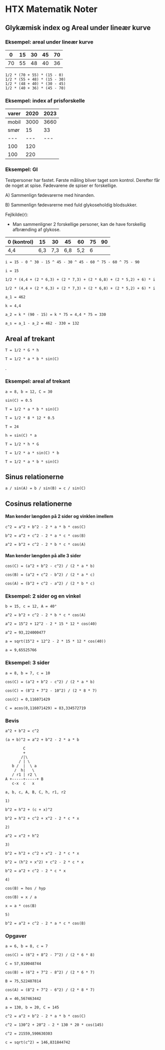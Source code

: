 
# HTX Matematik Noter

## Glykæmisk index og Areal under lineær kurve

### Eksempel: areal under lineær kurve

0 | 15 | 30 | 45 | 70
---|---|---|---|---
70 | 55 | 48 | 40 | 36

```
1/2 * (70 + 55) * (15 - 0)
1/2 * (55 + 48) * (15 - 30)
1/2 * (48 + 40) * (30 - 45)
1/2 * (40 + 36) * (45 - 70)
```

### Eksempel: index af prisforskelle

varer | 2020 | 2023 
---|---|---
mobil | 3000 | 3660
smør | 15 | 33
---|---|---
| 100 | 120
| 100 | 220

### Eksempel: GI

Testpersoner har fastet. Første måling bliver taget som kontrol.
Derefter får de noget at spise. Fødevarene de spiser er forskellige.

A) Sammenlign fødevarerne med hinanden.

B) Sammenlign fødevarerne med fuld glykoseholdig blodsukker.

Fejlkilde(r):
- Man sammenligner 2 forskellige personer, kan de have forskellig afbrænding af glykose.

0 (kontrol) | 15 | 30 | 45 | 60 | 75 | 90
---|---|---|---|---|---|---
4,4 | 6,3 | 7,3 | 6,8 | 5,2 | 6

```
i = 15 - 0 ^ 30 - 15 ^ 45 - 30 ^ 45 - 60 ^ 75 - 60 ^ 75 - 90

i = 15

1/2 * (4,4 + (2 * 6,3) + (2 * 7,3) + (2 * 6,8) + (2 * 5,2) + 6) * i

1/2 * (4,4 + (2 * 6,3) + (2 * 7,3) + (2 * 6,8) + (2 * 5,2) + 6) * i

a_1 = 462

k = 4,4

a_2 = k * (90 - 15) = k * 75 = 4,4 * 75 = 330

a_s = a_1 - a_2 = 462 - 330 = 132
```

## Areal af trekant

```
T = 1/2 * G * h

T = 1/2 * a * b * sin(C)
```
.
### Eksempel: areal af trekant

```
a = 8, b = 12, C = 30

sin(C) = 0.5

T = 1/2 * a * b * sin(C)

T = 1/2 * 8 * 12 * 0.5

T = 24

h = sin(C) * a

T = 1/2 * h * G

T = 1/2 * a * sin(C) * b

T = 1/2 * a * b * sin(C)
```

## Sinus relationerne

```
a / sin(A) = b / sin(B) = c / sin(C)
```

## Cosinus relationerne


#### Man kender længden på 2 sider og vinklen imellem
```
c^2 = a^2 + b^2 - 2 * a * b * cos(C)

b^2 = a^2 + c^2 - 2 * a * c * cos(B)

a^2 = b^2 + c^2 - 2 * b * c * cos(A)
```

#### Man kender længden på alle 3 sider
```
cos(C) = (a^2 + b^2 - c^2) / (2 * a * b)

cos(B) = (a^2 + c^2 - b^2) / (2 * a * c)

cos(A) = (b^2 + c^2 - a^2) / (2 * b * c)
```

### Eksempel: 2 sider og en vinkel
```
b = 15, c = 12, A = 40°

a^2 = b^2 + c^2 - 2 * b * c * cos(A)

a^2 = 15^2 + 12^2 - 2 * 15 * 12 * cos(40)

a^2 = 93,224000477

a = sqrt(15^2 + 12^2 - 2 * 15 * 12 * cos(40))

a = 9,65525766
```

### Eksempel: 3 sider
```
a = 8, b = 7, c = 10

cos(C) = (a^2 + b^2 - c^2) / (2 * a * b)

cos(C) = (8^2 + 7^2 - 10^2) / (2 * 8 * 7)

cos(C) = 0,116071429

C = acos(0,116071429) = 83,334572719
```

### Bevis
```
a^2 + b^2 = c^2

(a + b)^2 = a^2 + b^2 - 2 * a * b

        C
        +
       /|\
      / | \
   b /  |  \ a
    /  h|   \
   / r1 | r2 \
A +-----+-----+ B
   c-x  c   x

a, b, c, A, B, C, h, r1, r2

1)

b^2 = h^2 + (c + x)^2

b^2 = h^2 + c^2 + x^2 - 2 * c * x

2)

a^2 = x^2 + h^2

3)

b^2 = h^2 + c^2 + x^2 - 2 * c * x

b^2 = (h^2 + x^2) + c^2 - 2 * c * x

b^2 = a^2 + c^2 - 2 * c * x

4)

cos(B) = hos / hyp

cos(B) = x / a

x = a * cos(B)

5)

b^2 = a^2 + c^2 - 2 * a * c * cos(B)
```

### Opgaver

```
a = 6, b = 8, c = 7

cos(C) = (6^2 + 8^2 - 7^2) / (2 * 6 * 8)

C = 57,910048744

cos(B) = (6^2 + 7^2 - 8^2) / (2 * 6 * 7)

B = 75,522487814

cos(A) = (8^2 + 7^2 - 6^2) / (2 * 8 * 7)

A = 46,567463442
```


```
a = 130, b = 20, C = 145

c^2 = a^2 + b^2 - 2 * a * b * cos(C)

c^2 = 130^2 + 20^2 - 2 * 130 * 20 * cos(145)

c^2 = 21559,590630303

c = sqrt(c^2) = 146,831844742
```



